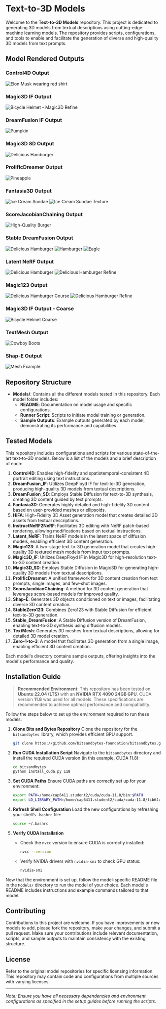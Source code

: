 # Text-to-3D Models

Welcome to the **Text-to-3D Models** repository. This project is dedicated to generating 3D models from textual descriptions using cutting-edge machine learning models. The repository provides scripts, configurations, and tools to enable and facilitate the generation of diverse and high-quality 3D models from text prompts.

## Model Rendered Outputs

### Control4D Output
![Elon Musk wearing red shirt](Samples/Control4D_output_twindom_Elon_Musk_wearing_red_shirt_RAW_photo_high_detailed_skin.gif)

### Magic3D IF Output
![Bicycle Helmet - Magic3D Refine](Samples/Magic3D_IF_output_magic3d-refine-sd_A_bicycle_helmet_0.gif)

### DreamFusion IF Output
![Pumpkin](Samples/DreamFusion_IF_output_an_orange_pumpkin.gif)

### Magic3D SD Output
![Delicious Hamburger](Samples/Magic3D_SD_output_a_delicious_hamburger.gif)

### ProlificDreamer Output
![Pineapple](Samples/ProlificDreamer_output_a_pineapple.gif)

### Fantasia3D Output
![Ice Cream Sundae](Samples/Fantasia3D_output_a_DSLR_photo_of_an_ice_cream_sundae.gif)
![Ice Cream Sundae Texture](Samples/Fantasia3D_output_a_DSLR_photo_of_an_ice_cream_sundae_texture.gif)

### ScoreJacobianChaining Output
![High-Quality Burger](Samples/ScoreJacobianChaining_output_A_high_quality_photo_of_a_delicious_burger.gif)

### Stable DreamFusion Output
![Delicious Hamburger](Samples/Stable_DreamFusion_output_a_delicious_hamburger.gif)
![Hamburger](Samples/Stable_DreamFusion_output_a_hamburger.gif)
![Eagle](Samples/Stable_DreamFusion_output_an_eagle.gif)

### Latent NeRF Output
![Delicious Hamburger](Samples/Latent_NeRF_output_a_delicious_hamburger.gif)
![Delicious Hamburger Refine](Samples/Latent_NeRF_output_a_delicious_hamburger_refine.gif)

### Magic123 Output
![Delicious Hamburger Course](Samples/Magic123_output_a_delicious_hamburger_course.gif)
![Delicious Hamburger Refine](Samples/Magic123_output_a_delicious_hamburger_refine.gif)

### Magic3D IF Output - Coarse
![Bicycle Helmet Coarse](Samples/Magic3D_IF_output_magic3d-coarse-if_A_bicycle_helmet_0.gif)

### TextMesh Output
![Cowboy Boots](Samples/TextMesh_output_cowboy_boots.gif)

### Shap-E Output
![Mesh Example](Samples/shap_e_ImageToStl.com_example_mesh_0.gif)

## Repository Structure

- **Models/**: Contains all the different models tested in this repository. Each model folder includes:
  - **README**: Documentation on model usage and specific configurations.
  - **Runner Script**: Scripts to initiate model training or generation.
  - **Sample Outputs**: Example outputs generated by each model, demonstrating its performance and capabilities.

## Tested Models

This repository includes configurations and scripts for various state-of-the-art text-to-3D models. Below is a list of the models and a brief description of each:

1. **Control4D**: Enables high-fidelity and spatiotemporal-consistent 4D portrait editing using text instructions.
2. **DreamFusion_IF**: Utilizes DeepFloyd IF for text-to-3D generation, producing high-quality 3D models from textual descriptions.
3. **DreamFusion_SD**: Employs Stable Diffusion for text-to-3D synthesis, creating 3D content guided by text prompts.
4. **Fantasia3D**: Generates highly detailed and high-fidelity 3D content based on user-provided meshes or ellipsoids.
5. **HiFA**: High-Fidelity 3D Asset generation model that creates detailed 3D assets from textual descriptions.
6. **InstructNeRF2NeRF**: Facilitates 3D editing with NeRF patch-based rendering, allowing modifications based on textual instructions.
7. **Latent_NeRF**: Trains NeRF models in the latent space of diffusion models, enabling efficient 3D content generation.
8. **Magic123**: A two-stage text-to-3D generation model that creates high-quality 3D textured mesh models from input text prompts.
9. **Magic3D_IF**: Utilizes DeepFloyd IF in Magic3D for high-resolution text-to-3D content creation.
10. **Magic3D_SD**: Employs Stable Diffusion in Magic3D for generating high-quality 3D models from textual descriptions.
11. **ProlificDreamer**: A unified framework for 3D content creation from text prompts, single images, and few-shot images.
12. **ScoreJacobianChaining**: A method for 3D content generation that leverages score-based models for improved quality.
13. **Shap-E**: Generates 3D objects conditioned on text or images, facilitating diverse 3D content creation.
14. **StableZero123**: Combines Zero123 with Stable Diffusion for efficient text-to-3D generation.
15. **Stable_DreamFusion**: A Stable Diffusion version of DreamFusion, enabling text-to-3D synthesis using diffusion models.
16. **TextMesh**: Generates 3D meshes from textual descriptions, allowing for detailed 3D model creation.
17. **Zero-1-to-3**: A model that facilitates 3D generation from a single image, enabling efficient 3D content creation.

Each model's directory contains sample outputs, offering insights into the model's performance and quality.

## Installation Guide

> **Recommended Environment**: This repository has been tested on **Ubuntu 22.04 (LTS)** with an **NVIDIA RTX 4090 24GB GPU**. CUDA version **11.8** was used for all models. These specifications are recommended to achieve optimal performance and compatibility.

Follow the steps below to set up the environment required to run these models:

1. **Clone Bits and Bytes Repository**
   Clone the repository for the `bitsandbytes` library, which provides efficient GPU support.
   ```bash
   git clone https://github.com/bitsandbytes-foundation/bitsandbytes.git
   ```

2. **Run CUDA Installation Script**
   Navigate to the `bitsandbytes` directory and install the required CUDA version (in this example, CUDA 11.8):
   ```bash
   cd bitsandbytes
   python install_cuda.py 118
   ```

3. **Set CUDA Paths**
   Ensure CUDA paths are correctly set up for your environment:
   ```bash
   export PATH=/home/cap6411.student2/cuda/cuda-11.8/bin:$PATH
   export LD_LIBRARY_PATH=/home/cap6411.student2/cuda/cuda-11.8/lib64:$LD_LIBRARY_PATH
   ```

4. **Refresh Shell Configuration**
   Load the new configurations by refreshing your shell’s `.bashrc` file:
   ```bash
   source ~/.bashrc
   ```

5. **Verify CUDA Installation**
   - Check the `nvcc` version to ensure CUDA is correctly installed:
     ```bash
     nvcc --version
     ```
   - Verify NVIDIA drivers with `nvidia-smi` to check GPU status:
     ```bash
     nvidia-smi
     ```

Now that the environment is set up, follow the model-specific README file in the `Models/` directory to run the model of your choice. Each model's README includes instructions and example commands tailored to that model.

## Contributing

Contributions to this project are welcome. If you have improvements or new models to add, please fork the repository, make your changes, and submit a pull request. Make sure your contributions include relevant documentation, scripts, and sample outputs to maintain consistency with the existing structure.

## License

Refer to the original model repositories for specific licensing information. This repository may contain code and configurations from multiple sources with varying licenses.

---

*Note: Ensure you have all necessary dependencies and environment configurations as specified in the setup guides before running the scripts.*
